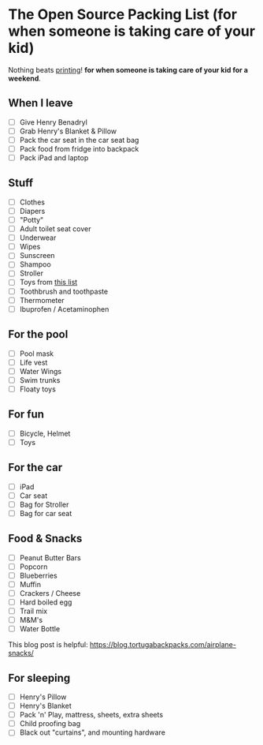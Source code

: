 # The Open Source Packing List (for when someone is taking care of your kid)

Nothing beats [printing](https://raw.github.com/hjhart/packing-list/master/HENRY.md)! **for when someone is taking care of your kid for a weekend**.

## When I leave

- [ ] Give Henry Benadryl
- [ ] Grab Henry's Blanket & Pillow
- [ ] Pack the car seat in the car seat bag
- [ ] Pack food from fridge into backpack
- [ ] Pack iPad and laptop

## Stuff

- [ ] Clothes
- [ ] Diapers
- [ ] "Potty"
- [ ] Adult toilet seat cover
- [ ] Underwear
- [ ] Wipes
- [ ] Sunscreen
- [ ] Shampoo
- [ ] Stroller
- [ ] Toys from [this list](https://www.liveandworkwell.com/en/member/article.8218.html)
- [ ] Toothbrush and toothpaste
- [ ] Thermometer
- [ ] Ibuprofen / Acetaminophen

## For the pool

- [ ] Pool mask
- [ ] Life vest
- [ ] Water Wings
- [ ] Swim trunks
- [ ] Floaty toys

## For fun

- [ ] Bicycle, Helmet
- [ ] Toys

## For the car

- [ ] iPad
- [ ] Car seat
- [ ] Bag for Stroller
- [ ] Bag for car seat

## Food & Snacks

- [ ] Peanut Butter Bars
- [ ] Popcorn
- [ ] Blueberries
- [ ] Muffin
- [ ] Crackers / Cheese
- [ ] Hard boiled egg
- [ ] Trail mix
- [ ] M&M's
- [ ] Water Bottle

This blog post is helpful: https://blog.tortugabackpacks.com/airplane-snacks/

## For sleeping

- [ ] Henry's Pillow
- [ ] Henry's Blanket
- [ ] Pack 'n' Play, mattress, sheets, extra sheets
- [ ] Child proofing bag
- [ ] Black out "curtains", and mounting hardware
